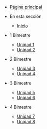 - [Página principal](/)

- En esta sección

    - [Inicio](1-secundaria/)

- 1 Bimestre

  - [Unidad 1](1-secundaria/unidad-1.md)
  - [Unidad 2](1-secundaria/unidad-2.md)

- 2 Bimestre 

  - [Unidad 3](1-secundaria/unidad-3.md)
  - [Unidad 4](1-secundaria/unidad-4.md)

- 3 Bimestre

  - [Unidad 5](1-secundaria/unidad-5.md)
  - [Unidad 6](1-secundaria/unidad-6.md)

- 4 Bimestre

  - [Unidad 7](1-secundaria/unidad-7.md)
  - [Unidad 8](1-secundaria/unidad-8.md)


